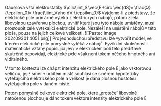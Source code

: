 Gaussova věta elektrostatiky
$\circ\iint_S \vec{E}\circ \vec{dS}= \frac{Q}{\epsilon_0}= \frac{\iiint_V\rho dV}{\epsilon_0}$
Vyjdeme-li z představy, že elektrické pole primárně vytéká z elektrických nábojů, potom zcela libovolnou uzavřenou plochou, uvnitř které jsou tyto náboje umístěny, musí prostoupit celé vytékající elektrické pole. Nezáleží na umístění nábojů v této ploše, pouze na jejich celkové velikosti.
![[Pasted image 20240930114051.png]]
Pro jednoduchou představu lze vytvořit model, ve kterém elektrické pole pomyslně vytéká z nábojů. Fyzikální skutečnost i matematické vztahy popisující jevy v elektrickém poli této představě skutečně odpovídají, elektrické pole však není tokem něčeho hmotného ani viditelného.

V tomto kontextu lze chápat intenzitu elektrického pole E jako vektorovou veličinu, jejíž směr v určitém místě souhlasí se směrem hypoteticky vytékajícího elektrického pole a velikost je dána plošnou hustotou vytékajícího pole v daném místě. 

Potom pomyslně celkové elektrické pole, které „proteče“ libovolně natočenou plochou je dáno tokem vektoru intenzity elektrického pole E